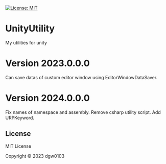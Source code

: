 [![License: MIT](https://img.shields.io/badge/License-MIT-green.svg)](https://opensource.org/licenses/MIT)

# UnityUtility

My utilities for unity

# Version 2023.0.0.0
Can save datas of custom editor window using EditorWindowDataSaver.

# Version 2024.0.0.0
Fix names of namespace and assembly.
Remove csharp utility script.
Add URPKeyword.

## License

MIT License

Copyright © 2023 dgw0103
